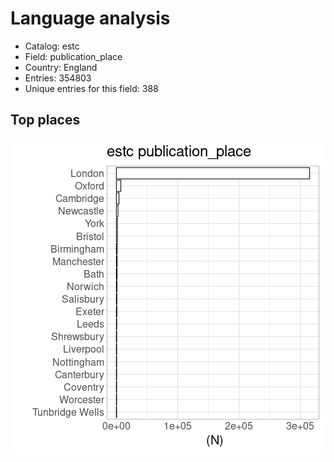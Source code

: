 

# Language analysis

 * Catalog: estc
 * Field: publication_place
 * Country: England  
 * Entries: 354803
 * Unique entries for this field: 388  


## Top places

![plot of chunk top_place](figure/top_place-1.png)

